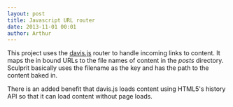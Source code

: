 ```yaml
---
layout: post
title: Javascript URL router
date: 2013-11-01 00:01
author: Arthur
---
```


This project uses the [davis.js](http://davisjs.com) router to handle incoming links to content. It maps the in bound URLs to the file names of content in the *posts* directory. Sculprit basically uses the filename as the key and has the path to the content baked in.

There is an added benefit that davis.js loads content using HTML5's history API so that it can load content without page loads.